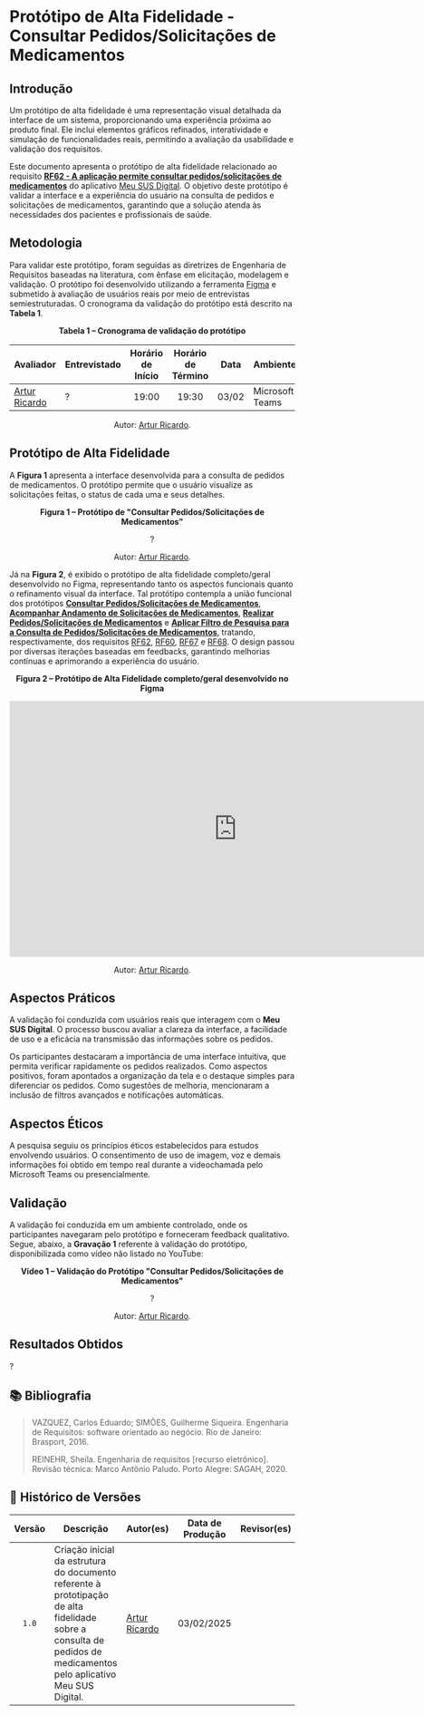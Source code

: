 # Protótipo de Alta Fidelidade - Consultar Pedidos/Solicitações de Medicamentos

## Introdução

Um protótipo de alta fidelidade é uma representação visual detalhada da interface de um sistema, proporcionando uma experiência próxima ao produto final. Ele inclui elementos gráficos refinados, interatividade e simulação de funcionalidades reais, permitindo a avaliação da usabilidade e validação dos requisitos.

Este documento apresenta o protótipo de alta fidelidade relacionado ao requisito [**RF62 - A aplicação permite consultar pedidos/solicitações de medicamentos**](../elicitacao/requisitos-elicitados.md/#RF62) do aplicativo [Meu SUS Digital](https://meususdigital.saude.gov.br/). O objetivo deste protótipo é validar a interface e a experiência do usuário na consulta de pedidos e solicitações de medicamentos, garantindo que a solução atenda às necessidades dos pacientes e profissionais de saúde.

## Metodologia

Para validar este protótipo, foram seguidas as diretrizes de Engenharia de Requisitos baseadas na literatura, com ênfase em elicitação, modelagem e validação. O protótipo foi desenvolvido utilizando a ferramenta [Figma](https://www.figma.com) e submetido à avaliação de usuários reais por meio de entrevistas semiestruturadas. O cronograma da validação do protótipo está descrito na **Tabela 1**.

<div align="center">
    <p><strong>Tabela 1 – Cronograma de validação do protótipo</strong></p>
</div>

<center>

| Avaliador | Entrevistado | Horário de Início | Horário de Término | Data | Ambiente/Local | 
| --------- | ------------ | :---------------: | :----------------: | :--: | -------------- |
| [Artur Ricardo](https://github.com/algorithmorphic) | ? | 19:00 | 19:30 | 03/02 | Microsoft Teams |

</center>

<div align="center">
    <p>Autor: <a href="https://github.com/algorithmorphic">Artur Ricardo</a>.</p>
</div>

## Protótipo de Alta Fidelidade

A **Figura 1** apresenta a interface desenvolvida para a consulta de pedidos de medicamentos. O protótipo permite que o usuário visualize as solicitações feitas, o status de cada uma e seus detalhes.

<div align="center">
    <p><strong>Figura 1 – Protótipo de "Consultar Pedidos/Solicitações de Medicamentos"</strong></p>
</div>

<center>

?

</center>

<div align="center">
    <p>Autor: <a href="https://github.com/algorithmorphic">Artur Ricardo</a>.</p>
</div>

Já na **Figura 2**, é exibido o protótipo de alta fidelidade completo/geral desenvolvido no Figma, representando tanto os aspectos funcionais quanto o refinamento visual da interface. Tal protótipo contempla a união funcional dos protótipos [**Consultar Pedidos/Solicitações de Medicamentos**](../validacao/prototipo-de-alta-fidelidade-rf62.md), [**Acompanhar Andamento de Solicitações de Medicamentos**](../validacao/prototipo-de-alta-fidelidade-rf60.md), [**Realizar Pedidos/Solicitações de Medicamentos**](../validacao/prototipo-de-alta-fidelidade-rf67.md) e [**Aplicar Filtro de Pesquisa para a Consulta de Pedidos/Solicitações de Medicamentos**](../validacao/prototipo-de-alta-fidelidade-rf68.md), tratando, respectivamente, dos requisitos [RF62](../elicitacao/requisitos-elicitados.md/#RF62), [RF60](../elicitacao/requisitos-elicitados.md/#RF60), [RF67](../elicitacao/requisitos-elicitados.md/#RF67) e [RF68](../elicitacao/requisitos-elicitados.md/#RF68). O design passou por diversas iterações baseadas em feedbacks, garantindo melhorias contínuas e aprimorando a experiência do usuário.

<div align="center">
    <p><strong>Figura 2 – Protótipo de Alta Fidelidade completo/geral desenvolvido no Figma</strong></p>
</div>

<center>

<iframe style="border: 1px solid rgba(0, 0, 0, 0.1);" width="800" height="450" src="https://embed.figma.com/design/RKlmRKUJttdhsFiNM8j1AA/Untitled?node-id=0-1&embed-host=share" allowfullscreen></iframe>

</center>

<div align="center">
    <p>Autor: <a href="https://github.com/algorithmorphic">Artur Ricardo</a>.</p>
</div>

## Aspectos Práticos

A validação foi conduzida com usuários reais que interagem com o **Meu SUS Digital**. O processo buscou avaliar a clareza da interface, a facilidade de uso e a eficácia na transmissão das informações sobre os pedidos.

Os participantes destacaram a importância de uma interface intuitiva, que permita verificar rapidamente os pedidos realizados. Como aspectos positivos, foram apontados a organização da tela e o destaque simples para diferenciar os pedidos. Como sugestões de melhoria, mencionaram a inclusão de filtros avançados e notificações automáticas.

## Aspectos Éticos

A pesquisa seguiu os princípios éticos estabelecidos para estudos envolvendo usuários. O consentimento de uso de imagem, voz e demais informações foi obtido em tempo real durante a videochamada pelo Microsoft Teams ou presencialmente.

## Validação

A validação foi conduzida em um ambiente controlado, onde os participantes navegaram pelo protótipo e forneceram feedback qualitativo. Segue, abaixo, a **Gravação 1** referente à validação do protótipo, disponibilizada como vídeo não listado no YouTube:

<div align="center">
    <p><strong>Vídeo 1 – Validação do Protótipo "Consultar Pedidos/Solicitações de Medicamentos"</strong></p>
</div>

<center>

?

</center>

<div align="center">
    <p>Autor: <a href="https://github.com/algorithmorphic">Artur Ricardo</a>.</p>
</div>

## Resultados Obtidos

?

## 📚 Bibliografia

> VAZQUEZ, Carlos Eduardo; SIMÕES, Guilherme Siqueira. Engenharia de Requisitos: software orientado ao negócio. Rio de Janeiro: Brasport, 2016.
>
> REINEHR, Sheila. Engenharia de requisitos [recurso eletrônico]. Revisão técnica: Marco Antônio Paludo. Porto Alegre: SAGAH, 2020.

## 📑 Histórico de Versões

| Versão | Descrição | Autor(es) | Data de Produção | Revisor(es) | Data de Revisão | 
| :----: | --------- | --------- | :--------------: | ----------- | :-------------: |
| `1.0`  | Criação inicial da estrutura do documento referente à prototipação de alta fidelidade sobre a consulta de pedidos de medicamentos pelo aplicativo Meu SUS Digital. | [Artur Ricardo](https://github.com/algorithmorphic) | 03/02/2025 |  |  |

